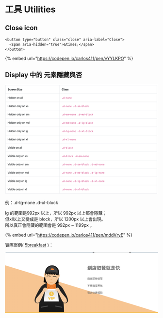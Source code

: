 # 工具 Utilities

## Close icon

```markup
<button type="button" class="close" aria-label="Close">
  <span aria-hidden="true">&times;</span>
</button>
```

{% embed url="https://codepen.io/carlos411/pen/vYYLKPO" %}

## Display 中的 元素隱藏與否

![](../../.gitbook/assets/display_hide.png)

例：.d-lg-none .d-xl-block

lg 的範圍是992px 以上，所以 992px 以上都會隱藏；  
但xl以上又變成是 block，所以 1200px 以上會出現。  
所以真正會隱藏的範圍會是 992px ~ 1199px 。

{% embed url="https://codepen.io/carlos411/pen/mddVryE" %}

實際案例\( [5breakfast](https://5breakfast.com/) \)：

![](../../.gitbook/assets/dao-dian-qu-can-jiu-shi-kuai-tu-shi.png)



